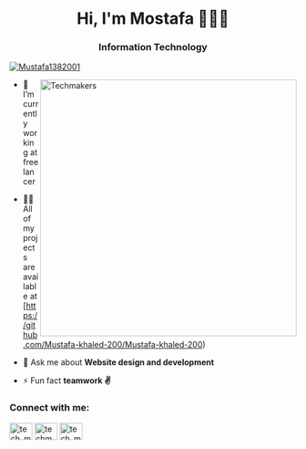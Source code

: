 <h1 align="center">Hi, I'm Mostafa 👩🏾‍💻</h1>
<h3 align="center">Information Technology</h3>

<p align="left"> <a href="https://twitter.com/https://twitter.com/Mustafa1382001" target="blank"><img src="https://img.shields.io/twitter/follow/Mustafa1382001?logo=twitter&style=for-the-badge" alt="Mustafa1382001" /></a> </p>

<p align="left"> <img src="https://techmakers.tech/wp-content/themes/TechMakers-WP/assets/img/hero-img.png" align="right" alt="Techmakers" width="450" /> </p>

- 🔭 I’m currently working at freelancer
  
- 👨‍💻 All of my projects are available at [https://github.com/Mustafa-khaled-200/Mustafa-khaled-200)

- 💬 Ask me about **Website design and development**

- ⚡ Fun fact **teamwork ✌️**

<h3 align="left">Connect with me:</h3>
<p align="left">
<a href="https://twitter.com/https://twitter.com/Mustafa1382001" target="blank"><img align="center" src="https://raw.githubusercontent.com/rahuldkjain/github-profile-readme-generator/master/src/images/icons/Social/twitter.svg" alt="tech_makers1" height="30" width="40" /></a>
<a href="https://www.facebook.com/profile.php?id=100038987869709&mibextid=ZbWKwL" target="blank"><img align="center" src="https://raw.githubusercontent.com/rahuldkjain/github-profile-readme-generator/master/src/images/icons/Social/facebook.svg" alt="techmakers.co" height="30" width="40" /></a>
<a href="https://www.instagram.com/138_mustafa_200/" target="blank"><img align="center" src="https://raw.githubusercontent.com/rahuldkjain/github-profile-readme-generator/master/src/images/icons/Social/instagram.svg" alt="tech_makers" height="30" width="40" /></a>





